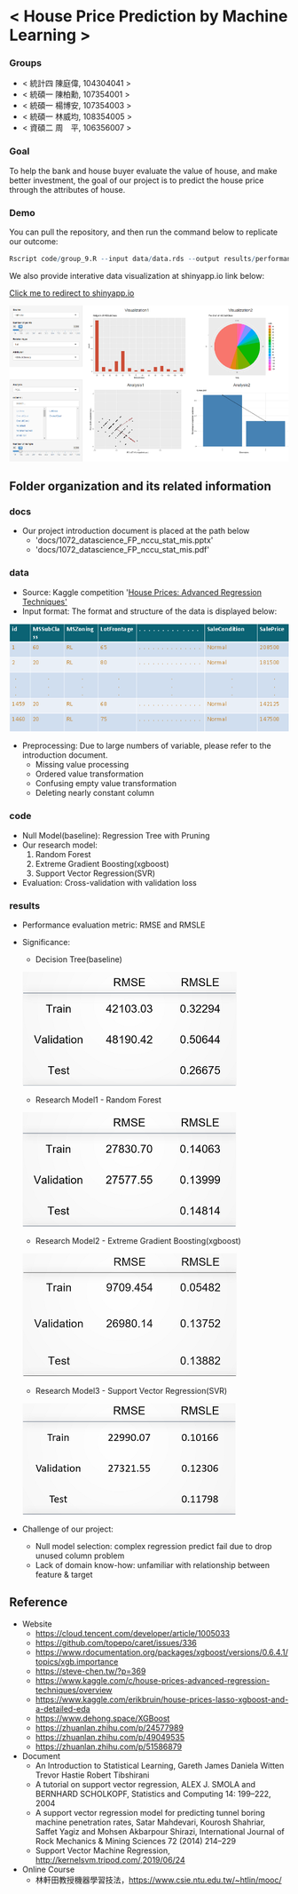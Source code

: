 # < House Price Prediction by Machine Learning >

### Groups
* < 統計四 陳庭偉, 104304041 >
* < 統碩一 陳柏勳, 107354001 >
* < 統碩一 楊博安, 107354003 >
* < 統碩一 林威均, 108354005 >
* < 資碩二 周　平, 106356007 >

### Goal

To help the bank and house buyer evaluate the value of house, and make better investment, the goal of our project is to predict the house price through the attributes of house.

### Demo

You can pull the repository, and then run the command below to replicate our outcome:

```R
Rscript code/group_9.R --input data/data.rds --output results/performance.tsv
```
We also provide interative data visualization at shinyapp.io link below:

<a href = "https://pingchou.shinyapps.io/shiny/?fbclid=IwAR3Wi6-ZC2quD7R2bB7YCFNt86d1CN2pPJOdhkEFNL7eJw3pfR-XQD1AB8o">Click me to redirect to shinyapp.io</a>

![](./img/shinyapp.png)

## Folder organization and its related information

### docs

* Our project introduction document is placed at the path below
  * 'docs/1072_datascience_FP_nccu_stat_mis.pptx'
  * 'docs/1072_datascience_FP_nccu_stat_mis.pdf'

### data

* Source: Kaggle competition '<a href = "https://www.kaggle.com/c/house-prices-advanced-regression-techniques">House Prices: Advanced Regression Techniques'</a>
* Input format: The format and structure of the data is displayed below:

![](./img/data_format.png)

* Preprocessing: Due to large numbers of variable, please refer to the introduction document.
  * Missing value processing
  * Ordered value transformation
  * Confusing empty value transformation
  * Deleting nearly constant column

### code

* Null Model(baseline): Regression Tree with Pruning
* Our research model:
  1. Random Forest
  2. Extreme Gradient Boosting(xgboost)
  3. Support Vector Regression(SVR)
* Evaluation: Cross-validation with validation loss

### results

* Performance evaluation metric: RMSE and RMSLE
* Significance: 
  * Decision Tree(baseline)
  
  ![](./img/performance_decision_tree.png)
  
  * Research Model1 - Random Forest
  
  ![](./img/performance_random_forest.png)
  
  * Research Model2 - Extreme Gradient Boosting(xgboost)
  
  ![](./img/performance_xgboost.png)
  
  * Research Model3 - Support Vector Regression(SVR)
  
  ![](./img/performance_svr.png)
  
* Challenge of our project:
  * Null model selection: complex regression predict fail due to drop unused column problem
  * Lack of domain know-how: unfamiliar with relationship between feature & target 

## Reference

* Website
  * https://cloud.tencent.com/developer/article/1005033
  * https://github.com/topepo/caret/issues/336
  * https://www.rdocumentation.org/packages/xgboost/versions/0.6.4.1/topics/xgb.importance
  * https://steve-chen.tw/?p=369
  * https://www.kaggle.com/c/house-prices-advanced-regression-techniques/overview
  * https://www.kaggle.com/erikbruin/house-prices-lasso-xgboost-and-a-detailed-eda
  * https://www.dehong.space/XGBoost
  * https://zhuanlan.zhihu.com/p/24577989
  * https://zhuanlan.zhihu.com/p/49049535
  * https://zhuanlan.zhihu.com/p/51586879
* Document
  * An Introduction to Statistical Learning, Gareth James Daniela Witten Trevor Hastie Robert Tibshirani
  * A tutorial on support vector regression, ALEX J. SMOLA and BERNHARD SCHOLKOPF, Statistics and Computing 14: 199–222, 2004
  * A support vector regression model for predicting tunnel boring machine penetration rates, Satar Mahdevari, Kourosh Shahriar, Saffet Yagiz and Mohsen Akbarpour Shirazi, International Journal of Rock Mechanics & Mining Sciences 72 (2014) 214–229
  * Support Vector Machine Regression, http://kernelsvm.tripod.com/,2019/06/24
* Online Course
  * 林軒田教授機器學習技法，https://www.csie.ntu.edu.tw/~htlin/mooc/
  


